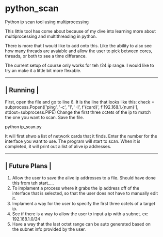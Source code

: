 # python_scan
Python ip scan tool using multiprocessing

This little tool has come about because of my dive into learning more about multiprocessing and multithreading in python.

There is more that I would like to add onto this. Like the ability to also see how many threads are avaiable and allow the user to pick between cores, threads, or both to see a time differance.

The current setup of course only works for teh /24 ip range. I would like to try an make it a little bit more flexable. 

-----------
| Running |
-----------

First, open the file and go to line 6.
It is the line that looks like this:
    check = subprocess.Popen(['ping', '-c', '1', '-I', f'{card}', f'192.168.1.{num}'], stdout=subprocess.PIPE)
Change the first three octets of the ip to match the one you want to scan.
Save the file.

python ip_scan.py

It will first shwo a list of network cards that it finds. Enter the number for the interface you want to use.
The program will start to scan.
When it is completed, it will print out a list of alive ip addresses.

----------------
| Future Plans |
----------------

1. Allow the user to save the alive ip addresses to a file. Should have done this from teh start.....
2. To implament a process where it grabs the ip address off of the interface that is selected, so that the user does not have to manually edit it.
3. Implament a way for the user to specify the first three octets of a target ip.
4. See if there is a way to allow the user to input a ip with a subnet. ex: 192.168.1.0/24
5. Have a way that the last octet range can be auto generated based on the subnet info provided by the user.